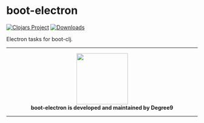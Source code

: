 # boot-electron

[![Clojars Project](https://img.shields.io/clojars/v/degree9/boot-electron.svg)](https://clojars.org/degree9/boot-electron)<!-- [![Dependencies Status](https://versions.deps.co/degree9/boot-electron/status.svg)](https://versions.deps.co/degree9/boot-electron) --> [![Downloads](https://versions.deps.co/degree9/boot-electron/downloads.svg)](https://versions.deps.co/degree9/boot-electron)
<!---
[![CircleCI](https://circleci.com/gh/degree9/boot-electron.svg?style=svg)](https://circleci.com/gh/degree9/boot-electron)
--->

Electron tasks for boot-clj.

---

<p align="center">
  <a href="https://degree9.io" align="center">
    <img width="135" src="http://degree9.io/images/degree9.png">
  </a>
  <br>
  <b>boot-electron is developed and maintained by Degree9</b>
</p>

---
